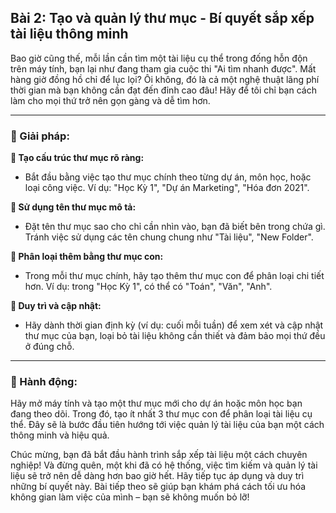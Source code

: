 ## Bài 2: Tạo và quản lý thư mục - Bí quyết sắp xếp tài liệu thông minh

Bao giờ cũng thế, mỗi lần cần tìm một tài liệu cụ thể trong đống hỗn độn trên máy tính, bạn lại như đang tham gia cuộc thi "Ai tìm nhanh được". Mất hàng giờ đồng hồ chỉ để lục lọi? Ôi không, đó là cả một nghệ thuật lãng phí thời gian mà bạn không cần đạt đến đỉnh cao đâu! Hãy để tôi chỉ bạn cách làm cho mọi thứ trở nên gọn gàng và dễ tìm hơn.

---

### 📌 Giải pháp:

**🔹 Tạo cấu trúc thư mục rõ ràng:**
- Bắt đầu bằng việc tạo thư mục chính theo từng dự án, môn học, hoặc loại công việc. Ví dụ: "Học Kỳ 1", "Dự án Marketing", "Hóa đơn 2021".

**🔹 Sử dụng tên thư mục mô tả:**
- Đặt tên thư mục sao cho chỉ cần nhìn vào, bạn đã biết bên trong chứa gì. Tránh việc sử dụng các tên chung chung như "Tài liệu", "New Folder".

**🔹 Phân loại thêm bằng thư mục con:**
- Trong mỗi thư mục chính, hãy tạo thêm thư mục con để phân loại chi tiết hơn. Ví dụ: trong "Học Kỳ 1", có thể có "Toán", "Văn", "Anh".

**🔹 Duy trì và cập nhật:**
- Hãy dành thời gian định kỳ (ví dụ: cuối mỗi tuần) để xem xét và cập nhật thư mục của bạn, loại bỏ tài liệu không cần thiết và đảm bảo mọi thứ đều ở đúng chỗ.

---

### 🚀 Hành động:

Hãy mở máy tính và tạo một thư mục mới cho dự án hoặc môn học bạn đang theo dõi. Trong đó, tạo ít nhất 3 thư mục con để phân loại tài liệu cụ thể. Đây sẽ là bước đầu tiên hướng tới việc quản lý tài liệu của bạn một cách thông minh và hiệu quả.

Chúc mừng, bạn đã bắt đầu hành trình sắp xếp tài liệu một cách chuyên nghiệp! Và đừng quên, một khi đã có hệ thống, việc tìm kiếm và quản lý tài liệu sẽ trở nên dễ dàng hơn bao giờ hết. Hãy tiếp tục áp dụng và duy trì những bí quyết này. Bài tiếp theo sẽ giúp bạn khám phá cách tối ưu hóa không gian làm việc của mình – bạn sẽ không muốn bỏ lỡ!